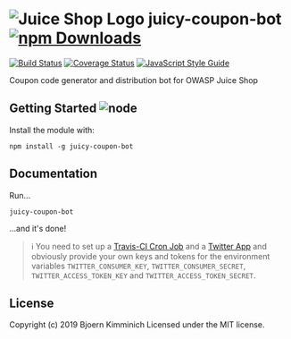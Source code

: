 # ![Juice Shop Logo](https://raw.githubusercontent.com/bkimminich/juicy-coupon-bot/master/JuicyCouponBot_8bit_Avatar.png) juicy-coupon-bot [![npm Downloads](https://img.shields.io/npm/dm/juicy-coupon-bot.svg)](https://www.npmjs.com/package/juicy-coupon-bot)

[![Build Status](https://secure.travis-ci.org/bkimminich/juicy-coupon-bot.png?branch=master)](http://travis-ci.org/bkimminich/juicy-coupon-bot)
[![Coverage Status](https://coveralls.io/repos/github/bkimminich/juicy-coupon-bot/badge.svg?branch=master)](https://coveralls.io/github/bkimminich/juicy-coupon-bot?branch=master)
[![JavaScript Style Guide](https://img.shields.io/badge/code%20style-standard-brightgreen.svg)](http://standardjs.com/)

Coupon code generator and distribution bot for OWASP Juice Shop

## Getting Started ![node](https://img.shields.io/node/v/juicy-coupon-bot.svg)

Install the module with:

```
npm install -g juicy-coupon-bot
```

## Documentation

Run...

```
juicy-coupon-bot
```

...and it's done!

> :information_source: You need to set up a
> [Travis-CI Cron Job](https://docs.travis-ci.com/user/cron-jobs/#adding-cron-jobs)
> and a [Twitter App](https://developer.twitter.com/en/apps) and
> obviously provide your own keys and tokens for the environment
> variables `TWITTER_CONSUMER_KEY`, `TWITTER_CONSUMER_SECRET`,
> `TWITTER_ACCESS_TOKEN_KEY` and `TWITTER_ACCESS_TOKEN_SECRET`.

## License

Copyright (c) 2019 Bjoern Kimminich Licensed under the MIT license.
